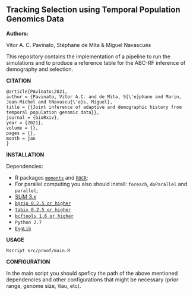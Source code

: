 ## **Tracking Selection using Temporal Population Genomics Data**

**Authors:**

Vitor A. C. Pavinato, Stéphane de Mita &  Miguel Navascués

This repository contains the implementation of a pipeline to run the simulations and to produce a reference table for the ABC-RF inference of demography and selection.

**CITATION**
```
@article{PAvinato:2021,
author = {Pavinato, Vitor A.C. and de Mita, S{\'e}phane and Marin, Jean-Michel and tNavascu{\'e}s, Miguel},
title = {{Joint inference of adaptive and demographic history from temporal population genomic data}},
journal = {bioRxiv},
year = {2021},
volume = {},
pages = {},
month = jan
}
```

**INSTALLATION**

Dependencies:
- R packages [`moments`](https://cran.r-project.org/web/packages/moments/index.html) and [`ROCR`](https://ipa-tys.github.io/ROCR/);
- For parallel computing you also should install: `foreach`, `doParallel` and `parallel`;
- [SLiM 3.x](https://messerlab.org/slim/)
- [`bgzip 0.2.5 or higher`](http://www.htslib.org/download/)
- [`tabix 0.2.5 or higher`](http://www.htslib.org/download/)
- [`bcftools 1.6 or higher`](http://samtools.github.io/bcftools/)   
- `Python 2.7`
- [`EggLib`](https://egglib.org)

**USAGE**
```
Rscript src/proof/main.R
```

**CONFIGURATION**

In the main script you should speficy the path of the above mentioned dependencies and other configurations that might be necessary (prior range, genome size, \tau, etc). 
